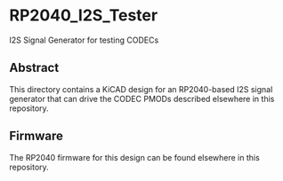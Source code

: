 # RP2040_I2S_Tester
I2S Signal Generator for testing CODECs

## Abstract
This directory contains a KiCAD design for an RP2040-based I2S signal generator
that can drive the CODEC PMODs described elsewhere in this repository.

## Firmware
The RP2040 firmware for this design can be found elsewhere in this repository.


